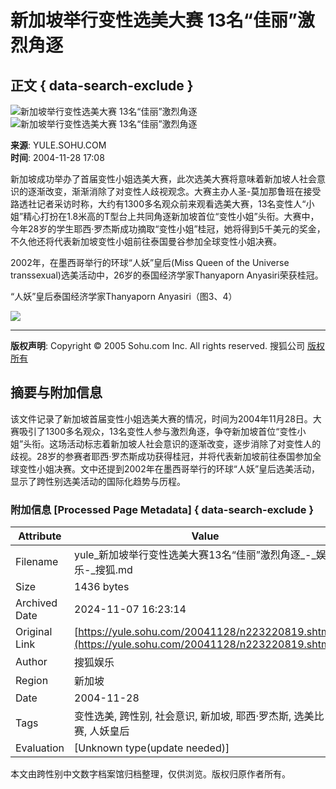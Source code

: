 # 新加坡举行变性选美大赛 13名“佳丽”激烈角逐  

## 正文 { data-search-exclude }


![新加坡举行变性选美大赛 13名“佳丽”激烈角逐](https://photo.sohu.com/20041128/Img223220820.jpg)  
![新加坡举行变性选美大赛 13名“佳丽”激烈角逐](https://photo.sohu.com/20041128/Img223220821.jpg)  

**来源**: YULE.SOHU.COM  
**时间**: 2004-11-28 17:08  

新加坡成功举办了首届变性小姐选美大赛，此次选美大赛将意味着新加坡人社会意识的逐渐改变，渐渐消除了对变性人歧视观念。大赛主办人圣-莫加那鲁班在接受路透社记者采访时称，大约有1300多名观众前来观看选美大赛，13名变性人“小姐”精心打扮在1.8米高的T型台上共同角逐新加坡首位“变性小姐”头衔。大赛中，今年28岁的学生耶西·罗杰斯成功摘取“变性小姐”桂冠，她将得到5千美元的奖金，不久他还将代表新加坡变性小姐前往泰国曼谷参加全球变性小姐决赛。  

2002年，在墨西哥举行的环球“人妖”皇后(Miss Queen of the Universe transsexual)选美活动中，26岁的泰国经济学家Thanyaporn Anyasiri荣获桂冠。  

“人妖”皇后泰国经济学家Thanyaporn Anyasiri（图3、4）  

![](https://images.sohu.com/ccc.gif)

---

**版权声明**: Copyright © 2005 Sohu.com Inc. All rights reserved. 搜狐公司 [版权所有](https://www.sohu.com/about/copyright.html)  

## 摘要与附加信息

<!-- tcd_abstract -->
该文件记录了新加坡首届变性小姐选美大赛的情况，时间为2004年11月28日。大赛吸引了1300多名观众，13名变性人参与激烈角逐，争夺新加坡首位“变性小姐”头衔。这场活动标志着新加坡人社会意识的逐渐改变，逐步消除了对变性人的歧视。28岁的参赛者耶西·罗杰斯成功获得桂冠，并将代表新加坡前往泰国参加全球变性小姐决赛。文中还提到2002年在墨西哥举行的环球“人妖”皇后选美活动，显示了跨性别选美活动的国际化趋势与历程。
<!-- tcd_abstract_end -->

### 附加信息 [Processed Page Metadata] { data-search-exclude }

| Attribute       | Value                                  |
|-----------------|----------------------------------------|
| Filename        | yule_新加坡举行变性选美大赛13名“佳丽”激烈角逐_-_娱乐-_搜狐.md                             |
| Size            | 1436 bytes                           |
| Archived Date   | 2024-11-07 16:23:14                             |
| Original Link   | [https://yule.sohu.com/20041128/n223220819.shtml](https://yule.sohu.com/20041128/n223220819.shtml)                       |
| Author          | 搜狐娱乐                               |
| Region          | 新加坡                               |
| Date            | 2004-11-28                                 |
| Tags            | 变性选美, 跨性别, 社会意识, 新加坡, 耶西·罗杰斯, 选美比赛, 人妖皇后                                 |
| Evaluation            | [Unknown type(update needed)]                                 |
<!-- tcd_table_end -->

本文由跨性别中文数字档案馆归档整理，仅供浏览。版权归原作者所有。

